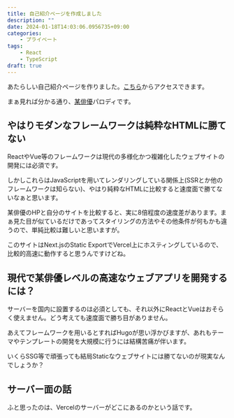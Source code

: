 ```yaml
---
title: 自己紹介ページを作成しました
description: ""
date: 2024-01-18T14:03:06.0956735+09:00
categories:
    - プライベート
tags:
    - React
    - TypeScript
draft: true
---
```


あたらしい自己紹介ページを作りました。[こちら](/me/)からアクセスできます。

まぁ見れば分かる通り、[某俳優](http://abehiroshi.la.coocan.jp/)パロディです。

## やはりモダンなフレームワークは純粋なHTMLに勝てない

ReactやVue等のフレームワークは現代の多様化かつ複雑化したウェブサイトの開発には必須です。

しかしこれらはJavaScriptを用いてレンダリングしている関係上(SSRとか他のフレームワークは知らない)、やはり純粋なHTMLに比較すると速度面で勝てないなぁと思います。

某俳優のHPと自分のサイトを比較すると、実に8倍程度の速度差があります。まぁ見た目が似ているだけであってスタイリングの方法やその他条件が何もかも違うので、単純比較は難しいと思いますが。

このサイトはNext.jsのStatic ExportでVercel上にホスティングしているので、比較的高速に動作すると思うんですけどね。

## 現代で某俳優レベルの高速なウェブアプリを開発するには？

サーバーを国内に設置するのは必須としても、それ以外にReactとVueはおそらく使えません。どう考えても速度面で勝ち目がありません。

あえてフレームワークを用いるとすればHugoが思い浮かびますが、あれもテーマやテンプレートの開発を大規模に行うには結構苦痛が伴います。

いくらSSG等で頑張っても結局Staticなウェブサイトには勝てないのが現実なんでしょうか？

## サーバー面の話

ふと思ったのは、Vercelのサーバーがどこにあるのかという話です。
